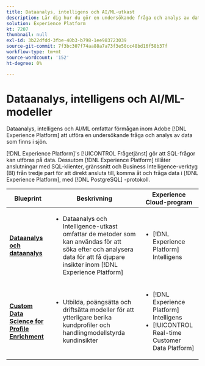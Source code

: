 ```yaml
---
title: Dataanalys, intelligens och AI/ML-utkast
description: Lär dig hur du gör en undersökande fråga och analys av data som finns i datasjön.
solution: Experience Platform
kt: 7207
thumbnail: null
exl-id: 3b22dfdd-3fbe-40b3-b798-1ee983723039
source-git-commit: 7f3bc307f74aa88a7a73f3e50cc48bd16f58b37f
workflow-type: tm+mt
source-wordcount: '152'
ht-degree: 0%

---
```


# Dataanalys, intelligens och AI/ML-modeller

Dataanalys, intelligens och AI/ML omfattar förmågan inom Adobe [!DNL Experience Platform] att utföra en undersökande fråga och analys av data som finns i sjön.

[!DNL Experience Platform]&#39;s [!UICONTROL Frågetjänst] gör att SQL-frågor kan utföras på data. Dessutom [!DNL Experience Platform] tillåter anslutningar med SQL-klienter, gränssnitt och Business Intelligence-verktyg (BI) från tredje part för att direkt ansluta till, komma åt och fråga data i [!DNL Experience Platform], med [!DNL PostgreSQL] -protokoll.

| Blueprint | Beskrivning | Experience Cloud-program |
|---|---|---|
| **[Dataanalys och dataanalys](analysis.md)** | <ul><li>Dataanalys och Intelligence-utkast omfattar de metoder som kan användas för att söka efter och analysera data för att få djupare insikter inom [!DNL Experience Platform]</ul></li> | <ul><li> [!DNL Experience Platform] Intelligens</ul></li> |
| **[Custom Data Science for Profile Enrichment](data-science.md)** | <ul><li>Utbilda, poängsätta och driftsätta modeller för att ytterligare berika kundprofiler och handlingmodellstyrda kundinsikter</li></ul> | <ul><li>[!DNL Experience Platform] Intelligens</li><li> [!UICONTROL Real-time Customer Data Platform]</li></ul> |
